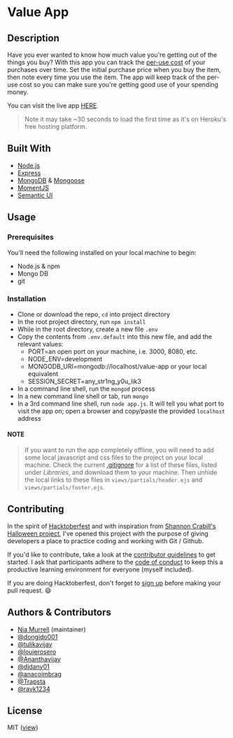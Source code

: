 # Value App

## Description

Have you ever wanted to know how much value you're getting out of the things you buy? With this app you can track the [per-use cost](http://www.thefrugalgirl.com/2016/08/why-you-should-think-about-cost-per-use/) of your purchases over time. Set the initial purchase price when you buy the item, then note every time you use the item. The app will keep track of the per-use cost so you can make sure you're getting good use of your spending money.

You can visit the live app [HERE](https://valuemax.herokuapp.com).

>Note it may take ~30 seconds to load the first time as it's on Heroku's free hosting platform.


## Built With

* [Node.js](https://nodejs.org/en/)
* [Express](https://expressjs.com/)
* [MongoDB](https://www.mongodb.com/) & [Mongoose](https://mongoosejs.com/)
* [MomentJS](https://momentjs.com/)
* [Semantic UI](https://semantic-ui.com/)

## Usage

### Prerequisites
You'll need the following installed on your local machine to begin:

* Node.js & npm
* Mongo DB
* git

### Installation

* Clone or download the repo, `cd` into project directory
* In the root project directory, run `npm install`
* While in the root directory, create a new file `.env`
* Copy the contents from `.env.default` into this new file, and add the relevant values:
    * PORT=an open port on your machine, i.e. 3000, 8080, etc.
    * NODE_ENV=development
    * MONGODB_URI=mongodb://localhost/value-app or your local equivalent
    * SESSION_SECRET=any_str1ng_y0u_lik3
* In a command line shell, run the `mongod` process
* In a new command line shell or tab, run `mongo`
* In a 3rd command line shell, run `node app.js`. It will tell you what port to visit the app on; open a browser and copy/paste the provided `localhost` address

#### NOTE

> If you want to run the app completely offline, you will need to add some local javascript and css files to the project on your local machine. Check the current [.gitignore](https://github.com/niamurrell/value-app/blob/master/.gitignore) for a list of these files, listed under *Libraries*, and download them to your machine. Then unhide the local links to these files in `views/partials/header.ejs` and `views/partials/footer.ejs`.


## Contributing

In the spirit of [Hacktoberfest](hacktoberfest) and with inspiration from [Shannon Crabill's Halloween project](https://github.com/scrabill/how-many-days-until-halloween), I've opened this project with the purpose of giving developers a place to practice coding and working with Git / Github.

If you'd like to contribute, take a look at the [contributor guidelines](https://github.com/niamurrell/value-app/blob/master/.github/CONTRIBUTING.md) to get started. I ask that participants adhere to the [code of conduct](https://github.com/niamurrell/value-app/blob/master/CODE_OF_CONDUCT.md) to keep this a productive learning environment for everyone (myself included).

If you are doing Hacktoberfest, don't forget to [sign up](https://hacktoberfest.digitalocean.com/) before making your pull request. 😄


## Authors & Contributors

* [Nia Murrell](https://github.com/niamurrell) (maintainer)
* [@dongido001](https://github.com/dongido001)
* [@tulikavijay](https://github.com/tulikavijay)
* [@louierosero](https://github.com/louierosero)
* [@Ananthavijay](https://github.com/Ananthavijay)
* [@djdany01](https://github.com/djdany01)
* [@anacoimbrag](https://github.com/anacoimbrag)
* [@Trapsta](https://github.com/Trapsta)
* [@ravk1234](https://github.com/ravk1234)

## License

MIT ([view](https://github.com/niamurrell/value-app/blob/master/LICENSE.md))

